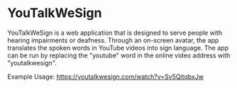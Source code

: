 # YouTalkWeSign

YouTalkWeSign is a web application that is designed to serve people with hearing impairments or deafness. Through an on-screen avatar, the app translates the spoken words in YouTube videos into sign language. The app can be run by replacing the "youtube" word in the online video address with "youtalkwesign".

Example Usage: https://youtalkwesign.com/watch?v=Sv5QitqbxJw
